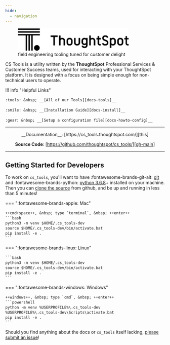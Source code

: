 ```yaml
---
hide:
  - navigation
---
```


<style>
  .md-typeset h1,
  .md-content__button {
    display: none;
  }
</style>

<figure>
  <img src="assets/logo_black.svg" width="350"/>
  <figcaption>field engineering tooling tuned for customer delight</figcaption>
</figure>

CS Tools is a utility written by the __ThoughtSpot__ Professional Services & Customer
Success teams, used for interacting with your ThoughtSpot platform. It is designed with
a focus on being simple enough for non-technical users to operate.

!!! info "Helpful Links"

    :tools: &nbsp; __[All of our Tools][docs-tools]__

    :smile: &nbsp; __[Installation Guide][docs-install]__

    :gear: &nbsp; __[Setup a configuration file][docs-howto-config]__

---

<center>
__Documentation__: [https://cs_tools.thoughtspot.com/][this]

__Source Code__: [https://github.com/thoughtspot/cs_tools/][gh-main]
</center>

---

## __Getting Started__ for Developers

To work on `cs_tools`, you'll want to have :fontawesome-brands-git-alt:
[git][install-git] and :fontawesome-brands-python: [python 3.6.8][install-python]+
installed on your machine. Then you can [clone the source][gh-clone] from github, and be
up and running in less than 5 minutes!

=== ":fontawesome-brands-apple: Mac"

    ++cmd+space++, &nbsp; type `terminal`, &nbsp; ++enter++
    ```bash
    python3 -m venv $HOME/.cs_tools-dev
    source $HOME/.cs_tools-dev/bin/activate.bat
    pip install -e .
    ```

=== ":fontawesome-brands-linux: Linux"

    ```bash
    python3 -m venv $HOME/.cs_tools-dev
    source $HOME/.cs_tools-dev/bin/activate.bat
    pip install -e .
    ```

=== ":fontawesome-brands-windows: Windows"

    ++windows++, &nbsp; type `cmd`, &nbsp; ++enter++
    ```powershell
    python -m venv %USERPROFILE%\.cs_tools-dev
    %USERPROFILE%\.cs_tools-dev\Scripts\activate.bat
    pip install -e .
    ```

Should you find anything about the docs or `cs_tools` itself lacking, [please submit an
issue][gh-issue]!

[this]: https://cs_tools.thoughtspot.com/
[docs-tools]: tools/overview.md
[docs-install]: how-to/install.md
[docs-howto-config]: how-to/configuration_file.md
[gh-main]: https://github.com/thoughtspot/cs_tools/
[gh-issue]: https://github.com/thoughtspot/cs_tools/issues/new
[gh-clone]: https://docs.github.com/en/github/creating-cloning-and-archiving-repositories/cloning-a-repository-from-github/cloning-a-repository
[install-git]: https://git-scm.com/downloads
[install-python]: https://www.python.org/downloads
